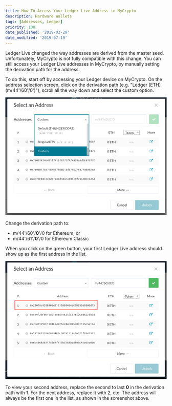 ```yaml
---
title: How To Access Your Ledger Live Address in MyCrypto
description: Hardware Wallets
tags: [Addresses, Ledger]
priority: 100
date_published: '2019-03-29'
date_modified: '2019-07-19'
---
```


Ledger Live changed the way addresses are derived from the master seed. Unfortunately, MyCrypto is not fully compatible with this change. You can still access your Ledger Live addresses in MyCrypto, by manually setting the derivation path for the address.

To do this, start off by accessing your Ledger device on MyCrypto. On the address selection screen, click on the derivation path (e.g. "Ledger (ETH) (m/44'/60'/0')"), scroll all the way down and select the custom option.

![Custom derivation path option](../../../assets/how-to/hardware-wallets/ledger/how-to-access-ledger-live-address-in-mycrypto/custom-derivation-path.png)

Change the derivation path to:

* m/44'/60'/**0**'/0 for Ethereum, or
* m/44'/61'/**0**'/0 for Ethereum Classic

When you click on the green button, your first Ledger Live address should show up as the first address in the list.

![First Ledger Live address](../../../assets/how-to/hardware-wallets/ledger/how-to-access-ledger-live-address-in-mycrypto/first-ledger-live-address.png)

To view your second address, replace the second to last **0** in the derivation path with 1. For the next address, replace it with 2, etc. The address will always be the first one in the list, as shown in the screenshot above.

